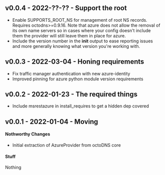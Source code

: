 ## v0.0.4 - 2022-??-?? - Support the root

* Enable SUPPORTS_ROOT_NS for management of root NS records. Requires
  octodns>=0.9.16. Note that azure does not allow the removal of its own name
  servers so in cases where your config doesn't include them the provider will
  still leave them in place for azure.
* Include the version number in the __init__ output to ease reporting issues
  and more generally knowing what version you're working with.

## v0.0.3 - 2022-03-04 - Honing requirements

* Fix traffic manager authentication with new azure-identity
* Improved pinning for azure python module version requirements

## v0.0.2 - 2022-01-23 - The required things

* Include msrestazure in install_requires to get a hidden dep covered

## v0.0.1 - 2022-01-04 - Moving

#### Nothworthy Changes

* Initial extraction of AzureProvider from octoDNS core

#### Stuff

Nothing

